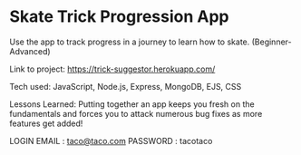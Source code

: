 <h1> Skate Trick Progression App </h1>

Use the app to track progress in a journey to learn how to skate. (Beginner-Advanced)

Link to project: https://trick-suggestor.herokuapp.com/

Tech used: JavaScript, Node.js, Express, MongoDB, EJS, CSS

Lessons Learned: Putting together an app keeps you fresh on the fundamentals and forces you to attack numerous bug fixes as more features get added!
 

 
LOGIN EMAIL : taco@taco.com
PASSWORD : tacotaco